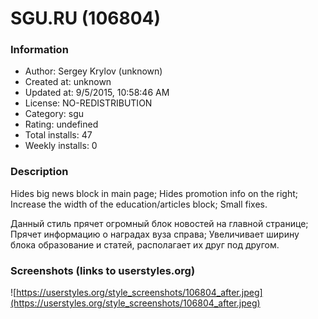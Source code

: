 # SGU.RU (106804)

### Information
- Author: Sergey Krylov (unknown)
- Created at: unknown
- Updated at: 9/5/2015, 10:58:46 AM
- License: NO-REDISTRIBUTION
- Category: sgu
- Rating: undefined
- Total installs: 47
- Weekly installs: 0


### Description
Hides big news block in main page;
Hides promotion info on the right;
Increase the width of the education/articles block;
Small fixes.

Данный стиль прячет огромный блок новостей на главной странице;
Прячет информацию о наградах вуза справа;
Увеличивает ширину блока образование и статей, располагает их друг под другом.


### Screenshots (links to userstyles.org)
![https://userstyles.org/style_screenshots/106804_after.jpeg](https://userstyles.org/style_screenshots/106804_after.jpeg)



